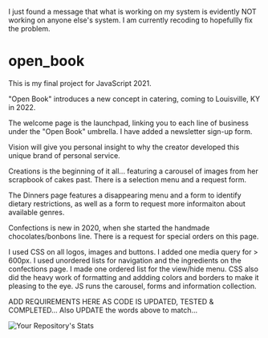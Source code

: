 I just found a message that what is working on my system is evidently NOT working on anyone else's system.  I am currently recoding to hopefullly fix the problem. 



# open_book
This is my final project for JavaScript 2021.

"Open Book" introduces a new concept in catering, coming to Louisville, KY in 2022.

The welcome page is the launchpad, linking you to each line of business under the "Open Book" umbrella.  I have added a newsletter sign-up form.

Vision will give you personal insight to why the creator developed this unique brand of personal service.

Creations is the beginning of it all... featuring a carousel of images from her scrapbook of cakes past. There is a selection menu and a request form.


The Dinners page features a disappearing menu and a form to identify dietary restrictions, as well as a form to request more informaiton about available genres.

Confections is new in 2020, when she started the handmade chocolates/bonbons line.  There is a request for special orders on this page.

I used CSS on all logos, images and buttons. I added one media query for > 600px.  I used unordered lists for navigation and the ingredients on the confections page. I made one ordered list for the view/hide menu.  CSS also did the heavy work of formatting and addding colors and borders to make it pleasing to the eye. JS runs the carousel, forms and information collection.
 
 ADD REQUIREMENTS HERE AS CODE IS UPDATED, TESTED & COMPLETED... Also UPDATE the words above to match...


![Your Repository's Stats](https://github-readme-stats.vercel.app/api?username=amyktomey&show_icons=true)
